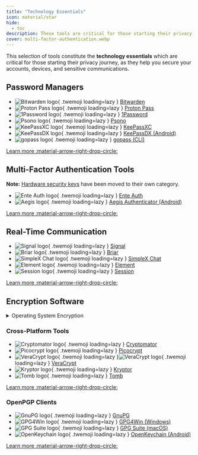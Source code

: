 ```yaml
---
title: "Technology Essentials"
icon: material/star
hide:
  - toc
description: These tools are critical for those starting their privacy journey as they help you secure your accounts and devices.
cover: multi-factor-authentication.webp
---
```

This selection of tools constitute the **technology essentials** which are critical for those starting their privacy journey, as they help you secure your accounts, devices, and sensitive communications.

## Password Managers

<div class="grid cards" markdown>

- ![Bitwarden logo](../assets/img/password-management/bitwarden.svg){ .twemoji loading=lazy } [Bitwarden](passwords.md#bitwarden)
- ![Proton Pass logo](../assets/img/password-management/protonpass.svg){ .twemoji loading=lazy } [Proton Pass](passwords.md#proton-pass)
- ![1Password logo](../assets/img/password-management/1password.svg){ .twemoji loading=lazy } [1Password](passwords.md#1password)
- ![Psono logo](../assets/img/password-management/psono.svg){ .twemoji loading=lazy } [Psono](passwords.md#psono)
- ![KeePassXC logo](../assets/img/password-management/keepassxc.svg){ .twemoji loading=lazy } [KeePassXC](passwords.md#keepassxc)
- ![KeePassDX logo](../assets/img/password-management/keepassdx.svg){ .twemoji loading=lazy } [KeePassDX (Android)](passwords.md#keepassdx-android)
- ![gopass logo](../assets/img/password-management/gopass.svg){ .twemoji loading=lazy } [gopass (CLI)](passwords.md#gopass-cli)

</div>

[Learn more :material-arrow-right-drop-circle:](passwords.md)

## Multi-Factor Authentication Tools

**Note:** [Hardware security keys](../security-keys.md) have been moved to their own category.

<div class="grid cards" markdown>

- ![Ente Auth logo](../assets/img/multi-factor-authentication/ente-auth.svg){ .twemoji loading=lazy } [Ente Auth](multi-factor-authentication.md#ente-auth)
- ![Aegis logo](../assets/img/multi-factor-authentication/aegis.png){ .twemoji loading=lazy } [Aegis Authenticator (Android)](multi-factor-authentication.md#aegis-authenticator-android)

</div>

[Learn more :material-arrow-right-drop-circle:](multi-factor-authentication.md)

## Real-Time Communication

<div class="grid cards" markdown>

- ![Signal logo](../assets/img/messengers/signal.svg){ .twemoji loading=lazy } [Signal](real-time-communication.md#signal)
- ![Briar logo](../assets/img/messengers/briar.svg){ .twemoji loading=lazy } [Briar](real-time-communication.md#briar)
- ![SimpleX Chat logo](../assets/img/messengers/simplex.svg){ .twemoji loading=lazy } [SimpleX Chat](real-time-communication.md#simplex-chat)
- ![Element logo](../assets/img/messengers/element.svg){ .twemoji loading=lazy } [Element](real-time-communication.md#element)
- ![Session logo](../assets/img/messengers/session.svg){ .twemoji loading=lazy } [Session](real-time-communication.md#session)

</div>

[Learn more :material-arrow-right-drop-circle:](real-time-communication.md)

## Encryption Software

<details class="info" markdown>
<summary>Operating System Encryption</summary>

For encrypting your OS drive, we typically recommend using the encryption tool your operating system provides, whether that is **BitLocker** on Windows, **FileVault** on macOS, or **LUKS** on Linux. These tools are included with the operating system and take advantage of hardware encryption elements such as a [secure cryptoprocessor](../basics/hardware.md/#tpmsecure-cryptoprocessor).

[Learn more :material-arrow-right-drop-circle:](encryption.md#operating-system-encryption)

</details>

### Cross-Platform Tools

<div class="grid cards" markdown>

- ![Cryptomator logo](../assets/img/encryption-software/cryptomator.svg){ .twemoji loading=lazy } [Cryptomator](encryption.md#cryptomator-cloud)
- ![Picocrypt logo](../assets/img/encryption-software/picocrypt.svg){ .twemoji loading=lazy } [Picocrypt](encryption.md#picocrypt-file)
- ![VeraCrypt logo](../assets/img/encryption-software/veracrypt.svg#only-light){ .twemoji loading=lazy }![VeraCrypt logo](../assets/img/encryption-software/veracrypt-dark.svg#only-dark){ .twemoji loading=lazy } [VeraCrypt](encryption.md#veracrypt-disk)
- ![Kryptor logo](../assets/img/encryption-software/kryptor.png){ .twemoji loading=lazy } [Kryptor](encryption.md#kryptor)
- ![Tomb logo](../assets/img/encryption-software/tomb.png){ .twemoji loading=lazy } [Tomb](encryption.md#tomb)

</div>

[Learn more :material-arrow-right-drop-circle:](encryption.md)

### OpenPGP Clients

<div class="grid cards" markdown>

- ![GnuPG logo](../assets/img/encryption-software/gnupg.svg){ .twemoji loading=lazy } [GnuPG](encryption.md#gnu-privacy-guard)
- ![GPG4Win logo](../assets/img/encryption-software/gpg4win.svg){ .twemoji loading=lazy } [GPG4Win (Windows)](encryption.md#gpg4win)
- ![GPG Suite logo](../assets/img/encryption-software/gpgsuite.png){ .twemoji loading=lazy } [GPG Suite (macOS)](encryption.md#gpg-suite)
- ![OpenKeychain logo](../assets/img/encryption-software/openkeychain.svg){ .twemoji loading=lazy } [OpenKeychain (Android)](encryption.md#openkeychain)

</div>

[Learn more :material-arrow-right-drop-circle:](encryption.md#openpgp)
